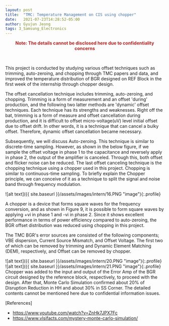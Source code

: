 ```yaml
---
layout: post
title:  "TMC: Temperature Management on CIS using chopper"
date:   2021-07-23T14:28:52-05:00
author: Gyujun Jeong
tags: 3_Samsung_Electronics
---
```

<div style="text-align: center; color: #b22222;">
  <b><p>Note: The details cannot be disclosed here due to confidentiality concerns</p></b>
</div><br>

This project is conducted by studying various offset techniques such as trimming, auto-zeroing, and chopping through TMC papers and data, and improved the temperature distribution of BGR designed on REF Block in the first week of the internship through chopper design.<br>

The offset cancellation technique includes trimming, auto-zeroing, and chopping. Trimming is a form of measurement and an offset 'during' production, and the following two latter methods are 'dynamic' offset techniques. Each technique has its strengths and weaknesses. Right off the bat, trimming is a form of measure and offset cancellation during production, and it is difficult to offset micro-voltage(uV) level initial offset due to offset drift. In other words, it is a technique that can cancel a bulky offset. Therefore, dynamic offset cancellation became necessary. <br>

Subsequently, we will discuss Auto-zeroing. This technique is similar to discrete-time sampling. However, as shown in the below figure, if we sample the offset voltage in phase 1 to the capacitance and reversely apply in phase 2, the output of the amplifier is canceled. Through this, both offset and flicker noise can be reduced. The last offset canceling technique is the chopping technique using a chopper used in this project. Chopping is similar to continuous-time sampling. To briefly explain the Chopper principle, we can conceive of it as a technique to split the signal and noise band through frequency modulation.<br>

![alt text]({{ site.baseurl }}/assets/images/intern/16.PNG "image"){:.profile}<br>

A chopper is a device that forms square waves for the frequency conversion, and as shown in Figure 9, it is possible to form square waves by applying +vi in phase 1 and -vi in phase 2. Since it shows excellent performance in terms of power efficiency compared to auto-zeroing, the BGR offset distribution was reduced using chopping in this project.<br>

The TMC BGR's error sources are consisted of the following components; VBE dispersion, Current Source Mismatch, and Offset Voltage. The first two of which can be removed by trimming and Dynamic Element Matching (DEM), respectively, and Offset can be removed by chopper.<br>

![alt text]({{ site.baseurl }}/assets/images/intern/20.PNG "image"){:.profile}<br>
![alt text]({{ site.baseurl }}/assets/images/intern/21.PNG "image"){:.profile}<br>
Chopper was added to the input and output of the Error Amp of the BGR circuit designed by the reference block, respectively, to proceed with the design. After that, Monte Carlo Simulation confirmed about 20% of Disruption Reduction in HH and about 30% in SS Corner. The detailed contents cannot be mentioned here due to confidential information issues.

[References]
- https://www.youtube.com/watch?v=ZnHk7JPX7Fc
- https://www.vlsifacts.com/mystery-monte-carlo-simulation/



